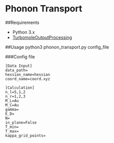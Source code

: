 # Phonon Transport

##Requirements
* Python 3.x
* [TurbomoleOutputProcessing](https://topdocu.github.io/)

##Usage
python3 phonon_transport.py config_file

###Config file
```` 
[Data Input]
data_path=
hessian_name=hessian
coord_name=coord.xyz

[Calculation]
n_l=5,1,2
n_r=1,2,3
M_L=Au
M_C=Au
gamma=
E_D=
N=
in_plane=False 
T_min=
T_max=
kappa_grid_points=

````
